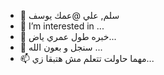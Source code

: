 - 👋 سلم, علي @عمك يوسف
- 👀 I’m interested in ...
- 🌱 خبره طول عمري ياض...
- 💞️ سنجل و بعون الله ...
- 📫 مهما حاولت تتعلم مش هتبقا زي...

<!---
yuosfgeming/yuosfgeming is a ✨ special ✨ repository because its `README.md` (معسكر اس ار SR ) appears on your GitHub profile.
You can click the Preview link to take a look at your changes.
--->
